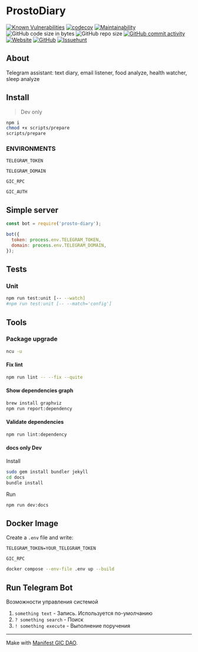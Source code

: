 # ProstoDiary

[![Known Vulnerabilities](https://snyk.io/test/github/gotois/ProstoDiary_bot/badge.svg)](https://snyk.io/test/github/gotois/ProstoDiary_bot)
[![codecov](https://codecov.io/gh/gotois/ProstoDiary_bot/branch/master/graph/badge.svg)](https://codecov.io/gh/gotois/ProstoDiary_bot)
[![Maintainability](https://api.codeclimate.com/v1/badges/709ebb5f0eae1d062e5e/maintainability)](https://codeclimate.com/github/gotois/ProstoDiary_bot/maintainability)
![GitHub code size in bytes](https://img.shields.io/github/languages/code-size/gotois/ProstoDiary_bot.svg?style=popout)
![GitHub repo size](https://img.shields.io/github/repo-size/gotois/ProstoDiary_bot.svg)
[![GitHub commit activity](https://img.shields.io/github/commit-activity/m/gotois/ProstoDiary_bot.svg)](https://github.com/gotois/ProstoDiary_bot/commits/master)
[![Website](https://img.shields.io/website/https/prosto-diary.gotointeractive.com.svg?link=https://prosto-diary.gotointeractive.com)](https://prosto-diary.gotointeractive.com)
[![GitHub](https://img.shields.io/github/license/gotois/ProstoDiary_bot.svg)](https://github.com/gotois/ProstoDiary_bot/blob/master/LICENSE)
[![Issuehunt](https://img.shields.io/badge/issuehunt.io-blueviolet.svg?link=https://issuehunt.io/r/gotois/ProstoDiary_bot&style=flat&label=jobs)](https://issuehunt.io/r/gotois/ProstoDiary_bot)

## About

Telegram assistant: text diary, email listener, food analyze, health watcher, sleep analyze

Install
---

> Dev only

```bash
npm i
chmod +x scripts/prepare
scripts/prepare
```

### ENVIRONMENTS

`TELEGRAM_TOKEN`

`TELEGRAM_DOMAIN`

`GIC_RPC`

`GIC_AUTH`

## Simple server

```js
const bot = require('prosto-diary');

bot({
  token: process.env.TELEGRAM_TOKEN,
  domain: process.env.TELEGRAM_DOMAIN,
});
```

## Tests

### Unit

```bash
npm run test:unit [-- --watch]
#npm run test:unit [-- --match='config']
```

Tools
---

### Package upgrade

```bash
ncu -u
```

#### Fix lint

```bash
npm run lint -- --fix --quite
```

#### Show dependencies graph

```bash
brew install graphviz
npm run report:dependency
```

#### Validate dependencies 

```bash
npm run lint:dependency
```

#### docs only Dev

Install

```bash
sudo gem install bundler jekyll
cd docs
bundle install
```

Run

```bash
npm run dev:docs
```

Docker Image
---

Create a `.env` file and write:

`TELEGRAM_TOKEN=YOUR_TELEGRAM_TOKEN`

`GIC_RPC`

```bash
docker compose --env-file .env up --build
```

Run Telegram Bot
---

Возможности управления системой

1) `something text` - Запись. Используется по-умолчанию
2) `? something search` - Поиск
3) `! something execute` - Выполнение поручения

---
Make with [Manifest GIC DAO](https://gotointeractive.com/manifest).
